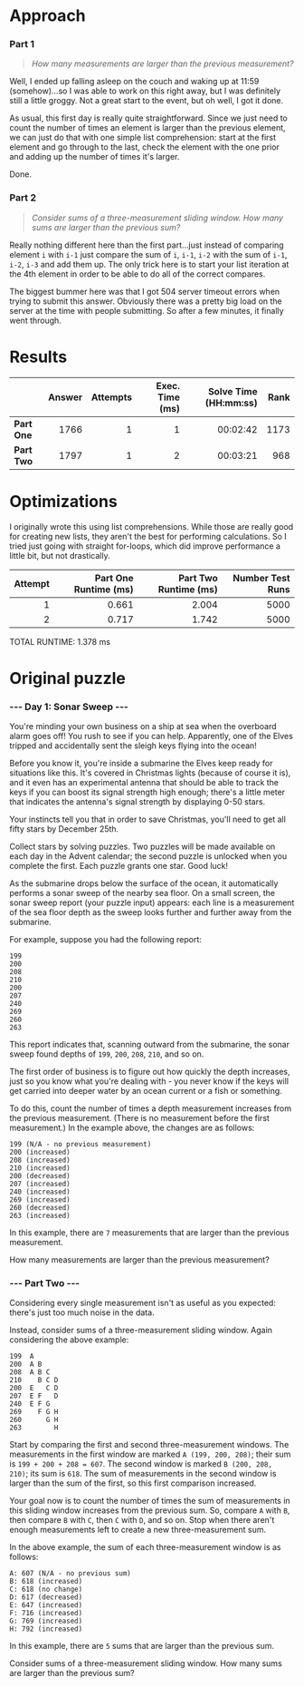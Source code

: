 # Approach
### Part 1
> _How many measurements are larger than the previous measurement?_

Well, I ended up falling asleep on the couch and waking up at 11:59 (somehow)...so I was able to work on this right away,
but I was definitely still a little groggy. Not a great start to the event, but oh well, I got it done.

As usual, this first day is really quite straightforward. Since we just need to count the number of times an element is
larger than the previous element, we can just do that with one simple list comprehension: start at the first element
and go through to the last, check the element with the one prior and adding up the number of times it's larger.

Done.

### Part 2
> _Consider sums of a three-measurement sliding window. How many sums are larger than the previous sum?_

Really nothing different here than the first part...just instead of comparing element `i` with `i-1` just compare
the sum of `i`, `i-1`, `i-2` with the sum of `i-1`, `i-2`, `i-3` and add them up. The only trick here is to start your
list iteration at the 4th element in order to be able to do all of the correct compares.

The biggest bummer here was that I got 504 server timeout errors when trying to submit this answer. Obviously there
was a pretty big load on the server at the time with people submitting. So after a few minutes, it finally went through.

# Results

|              | Answer | Attempts | Exec. Time (ms) | Solve Time (HH:mm:ss) | Rank |
|--------------|-------:|---------:|----------------:|----------------------:|-----:|
| **Part One** |   1766 |        1 |               1 |              00:02:42 | 1173 |
| **Part Two** |   1797 |        1 |               2 |              00:03:21 |  968 |

# Optimizations

I originally wrote this using list comprehensions. While those are really good for creating new lists, they aren't the best
for performing calculations. So I tried just going with straight for-loops, which did improve performance a little bit, but
not drastically.

| Attempt | Part One Runtime (ms) | Part Two Runtime (ms) | Number Test Runs |
|--------:|----------------------:|----------------------:|-----------------:|
|       1 |                 0.661 |                 2.004 |             5000 |
|       2 |                 0.717 |                 1.742 |             5000 |

TOTAL RUNTIME: 1.378 ms

# Original puzzle
### --- Day 1: Sonar Sweep ---

You're minding your own business on a ship at sea when the overboard alarm goes off! You rush to see if you can help. Apparently, one of the Elves tripped and accidentally sent the sleigh keys flying into the ocean!

Before you know it, you're inside a submarine the Elves keep ready for situations like this. It's covered in Christmas lights (because of course it is), and it even has an experimental antenna that should be able to track the keys if you can boost its signal strength high enough; there's a little meter that indicates the antenna's signal strength by displaying 0-50 stars.

Your instincts tell you that in order to save Christmas, you'll need to get all fifty stars by December 25th.

Collect stars by solving puzzles. Two puzzles will be made available on each day in the Advent calendar; the second puzzle is unlocked when you complete the first. Each puzzle grants one star. Good luck!

As the submarine drops below the surface of the ocean, it automatically performs a sonar sweep of the nearby sea floor. On a small screen, the sonar sweep report (your puzzle input) appears: each line is a measurement of the sea floor depth as the sweep looks further and further away from the submarine.

For example, suppose you had the following report:
```
199
200
208
210
200
207
240
269
260
263
```
This report indicates that, scanning outward from the submarine, the sonar sweep found depths of `199`, `200`, `208`, `210`, and so on.

The first order of business is to figure out how quickly the depth increases, just so you know what you're dealing with - you never know if the keys will get carried into deeper water by an ocean current or a fish or something.

To do this, count the number of times a depth measurement increases from the previous measurement. (There is no measurement before the first measurement.) In the example above, the changes are as follows:
```
199 (N/A - no previous measurement)
200 (increased)
208 (increased)
210 (increased)
200 (decreased)
207 (increased)
240 (increased)
269 (increased)
260 (decreased)
263 (increased)
```
In this example, there are `7` measurements that are larger than the previous measurement.

How many measurements are larger than the previous measurement?

### --- Part Two ---
Considering every single measurement isn't as useful as you expected: there's just too much noise in the data.

Instead, consider sums of a three-measurement sliding window. Again considering the above example:
```
199  A
200  A B
208  A B C
210    B C D
200  E   C D
207  E F   D
240  E F G
269    F G H
260      G H
263        H
```
Start by comparing the first and second three-measurement windows. The measurements in the first window are marked `A (199, 200, 208)`; their sum is `199 + 200 + 208 = 607`. The second window is marked `B (200, 208, 210)`; its sum is `618`. The sum of measurements in the second window is larger than the sum of the first, so this first comparison increased.

Your goal now is to count the number of times the sum of measurements in this sliding window increases from the previous sum. So, compare `A` with `B`, then compare `B` with `C`, then `C` with `D`, and so on. Stop when there aren't enough measurements left to create a new three-measurement sum.

In the above example, the sum of each three-measurement window is as follows:
```
A: 607 (N/A - no previous sum)
B: 618 (increased)
C: 618 (no change)
D: 617 (decreased)
E: 647 (increased)
F: 716 (increased)
G: 769 (increased)
H: 792 (increased)
```
In this example, there are `5` sums that are larger than the previous sum.

Consider sums of a three-measurement sliding window. How many sums are larger than the previous sum?
